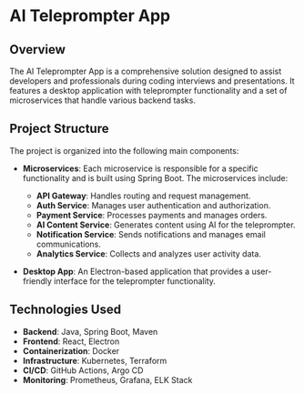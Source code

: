 # AI Teleprompter App

## Overview

The AI Teleprompter App is a comprehensive solution designed to assist developers and professionals during coding interviews and presentations. It features a desktop application with teleprompter functionality and a set of microservices that handle various backend tasks.

## Project Structure

The project is organized into the following main components:

- **Microservices**: Each microservice is responsible for a specific functionality and is built using Spring Boot. The microservices include:

  - **API Gateway**: Handles routing and request management.
  - **Auth Service**: Manages user authentication and authorization.
  - **Payment Service**: Processes payments and manages orders.
  - **AI Content Service**: Generates content using AI for the teleprompter.
  - **Notification Service**: Sends notifications and manages email communications.
  - **Analytics Service**: Collects and analyzes user activity data.

- **Desktop App**: An Electron-based application that provides a user-friendly interface for the teleprompter functionality.

## Technologies Used

- **Backend**: Java, Spring Boot, Maven
- **Frontend**: React, Electron
- **Containerization**: Docker
- **Infrastructure**: Kubernetes, Terraform
- **CI/CD**: GitHub Actions, Argo CD
- **Monitoring**: Prometheus, Grafana, ELK Stack
